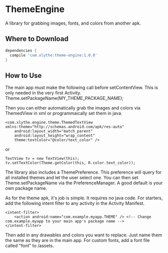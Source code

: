 ThemeEngine
===========

A library for grabbing images, fonts, and colors from another apk.

Where to Download
-----------------
```groovy
dependencies {
  compile 'com.xlythe:theme-engine:1.0.0'
}
```

How to Use
-----------------
The main app must make the following call before setContentView. This is only needed in the very first Activity.
    Theme.setPackageName(MY_THEME_PACKAGE_NAME);

Then you can either automatically grab the images and colors via ThemedView in xml or programmaically set them in java.

    <com.xlythe.engine.theme.ThemedTextView xmlns:theme="http://schemas.android.com/apk/res-auto"
        android:layout_width="match_parent"
        android:layout_height="wrap_content"
        theme:textColor="@color/text_color" />

or

    TextView tv = new TextView(this);
    tv.setTextColor(Theme.getColor(this, R.color.text_color));

The library also includes a ThemePreference. This preference will query for all installed themes and let the user select one. You can then set Theme.setPackageName via the PreferenceManager. A good default is your own package name.


As for the theme apk, it's job is simple. It requires no java code. For starters, add the following intent filter to any activity in the Activity Manifest.

    <intent-filter>
        <action android:name="com.example.myapp.THEME" /> <!-- Change com.example.myapp to your main app's package name -->
    </intent-filter>

Then add in any drawables and colors you want to replace. Just name them the same as they are in the main app. For custom fonts, add a font file called "font" to /assets.
